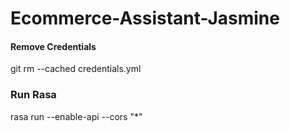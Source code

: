# Ecommerce-Assistant-Jasmine


#### Remove Credentials
git rm --cached credentials.yml

### Run Rasa
rasa run --enable-api --cors "*"